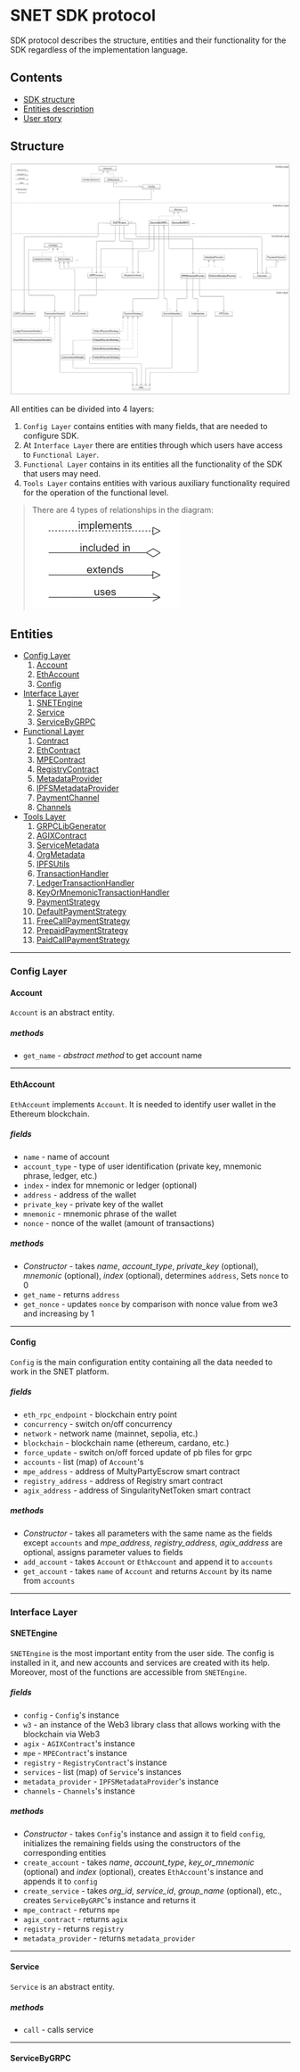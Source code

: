 # SNET SDK protocol

SDK protocol describes the structure, entities and their functionality for the SDK 
regardless of the implementation language.

## Contents

- [SDK structure](#structure)
- [Entities description](#entities)
- [User story]()

## Structure

![Entities diagram](resources/ClassDiagram_v4.png)

All entities can be divided into 4 layers:
1. `Config Layer` contains entities with many fields, that are needed to configure SDK.
2. At `Interface Layer` there are entities through which users have access to `Functional Layer`.
3. `Functional Layer` contains in its entities all the functionality of the SDK that users may need.
4. `Tools Layer` contains entities with various auxiliary functionality 
required for the operation of the functional level.

> There are 4 types of relationships in the diagram:\
> ![relationships](resources/connections.png)

## Entities

- [Config Layer](#config-layer)
  1. [Account](#account)
  2. [EthAccount](#ethaccount)
  3. [Config](#config)
- [Interface Layer](#interface-layer)
  1. [SNETEngine](#snetengine)
  2. [Service](#service)
  3. [ServiceByGRPC](#servicebygrpc)
- [Functional Layer]()
  1. [Contract]()
  2. [EthContract]()
  3. [MPEContract]()
  4. [RegistryContract]()
  5. [MetadataProvider]()
  6. [IPFSMetadataProvider]()
  7. [PaymentChannel]()
  8. [Channels]()
- [Tools Layer]()
  1. [GRPCLibGenerator]()
  2. [AGIXContract]()
  3. [ServiceMetadata]()
  4. [OrgMetadata]()
  5. [IPFSUtils]()
  6. [TransactionHandler]()
  7. [LedgerTransactionHandler]()
  8. [KeyOrMnemonicTransactionHandler]()
  9. [PaymentStrategy]()
  10. [DefaultPaymentStrategy]()
  11. [FreeCallPaymentStrategy]()
  12. [PrepaidPaymentStrategy]()
  13. [PaidCallPaymentStrategy]()

---

### Config Layer

#### Account

`Account` is an abstract entity.

##### methods

- `get_name` - *abstract method* to get account name


---

#### EthAccount

`EthAccount` implements `Account`. It is needed to identify user wallet in the Ethereum blockchain.

##### fields

- `name` -  name of account
- `account_type` - type of user identification (private key, mnemonic phrase, ledger, etc.)
- `index` - index for mnemonic or ledger (optional)
- `address` - address of the wallet
- `private_key` - private key of the wallet
- `mnemonic` - mnemonic phrase of the wallet
- `nonce` - nonce of the wallet (amount of transactions)

##### methods

- _Constructor_ - takes _name_, _account_type_, _private_key_ (optional), _mnemonic_ (optional), _index_ (optional),
determines `address`, Sets `nonce` to 0
- `get_name` - returns `address`
- `get_nonce` - updates `nonce` by comparison with nonce value from we3 and increasing by 1

---

#### Config

`Config` is the main configuration entity containing all the data needed to work in the SNET platform.

##### fields

- `eth_rpc_endpoint` - blockchain entry point
- `concurrency` - switch on/off concurrency
- `network` - network name  (mainnet, sepolia, etc.)
- `blockchain` - blockchain name (ethereum, cardano, etc.)
- `force_update` - switch on/off forced update of pb files for grpc
- `accounts` - list (map) of `Account`'s
- `mpe_address` - address of MultyPartyEscrow smart contract
- `registry_address` - address of Registry smart contract
- `agix_address` - address of SingularityNetToken smart contract

##### methods

- _Constructor_ - takes all parameters with the same name as the fields except `accounts`
and _mpe_address_, _registry_address_, _agix_address_ are optional, assigns parameter values to fields
- `add_account` - takes `Account` or `EthAccount` and append it to `accounts`
- `get_account` - takes `name` of `Account` and returns `Account` by its name from `accounts`

---

### Interface Layer

#### SNETEngine

`SNETEngine` is the most important entity from the user side. The config is installed in it, 
and new accounts and services are created with its help. 
Moreover, most of the functions are accessible from `SNETEngine`.

##### fields

- `config` - `Config`'s instance 
- `w3` - an instance of the Web3 library class that allows working with the blockchain via Web3
- `agix` - `AGIXContract`'s instance
- `mpe` - `MPEContract`'s instance
- `registry` - `RegistryContract`'s instance
- `services` - list (map) of `Service`'s instances
- `metadata_provider` - `IPFSMetadataProvider`'s instance
- `channels` - `Channels`'s instance

##### methods

- _Constructor_ - takes `Config`'s instance and assign it to field `config`, 
initializes the remaining fields using the constructors of the corresponding entities
- `create_account` - takes _name_, _account_type_, _key_or_mnemonic_ (optional)
and _index_ (optional), creates `EthAccount`'s instance and appends it to `config`
- `create_service` - takes _org_id_, _service_id_, _group_name_ (optional), etc.,
creates `ServiceByGRPC`'s instance and returns it
- `mpe_contract` - returns `mpe`
- `agix_contract` - returns `agix`
- `registry` - returns `registry`
- `metadata_provider` - returns `metadata_provider`

---

#### Service

`Service` is an abstract entity.

##### methods

- `call` - calls service

---

#### ServiceByGRPC



